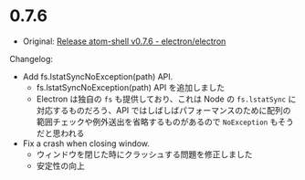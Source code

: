 # 0.7.6

* Original: [Release atom-shell v0.7.6 - electron/electron](https://github.com/electron/electron/releases/tag/v0.7.6)

Changelog:

* Add fs.lstatSyncNoException(path) API.
  * fs.lstatSyncNoException(path) API を追加しました
  * Electron は独自の `fs` も提供しており、これは Node の `fs.lstatSync` に対応するものだろう、API ではしばしばパフォーマンスのために配列の範囲チェックや例外送出を省略するものがあるので `NoException` もそうだと思われる
* Fix a crash when closing window.
  * ウィンドウを閉じた時にクラッシュする問題を修正しました
  * 安定性の向上
